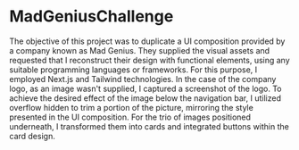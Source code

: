 # MadGeniusChallenge


The objective of this project was to duplicate a UI composition provided by a company known as Mad Genius. They supplied the visual assets and requested that I reconstruct their design with functional elements, using any suitable programming languages or frameworks. For this purpose, I employed Next.js and Tailwind technologies. In the case of the company logo, as an image wasn't supplied, I captured a screenshot of the logo. To achieve the desired effect of the image below the navigation bar, I utilized overflow hidden to trim a portion of the picture, mirroring the style presented in the UI composition. For the trio of images positioned underneath, I transformed them into cards and integrated buttons within the card design.
